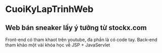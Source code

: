 # CuoiKyLapTrinhWeb

## Web bán sneaker lấy ý tưởng từ stockx.com

Front-end có tham khaot trên youtube, đa phần là có code tay.
Back-end tham khảo một vài khóa học về JSP + JavaServlet